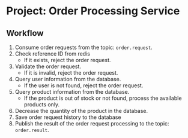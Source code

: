 # Project: Order Processing Service

## Workflow
1. Consume order requests from the topic: `order.request`.
2. Check reference ID from redis
   - If it exists, reject the order request.
3. Validate the order request.
   - If it is invalid, reject the order request.
4. Query user information from the database.
   - If the user is not found, reject the order request.
5. Query product information from the database.
   - If the product is out of stock or not found, process the available products only.
6. Decrease the quantity of the product in the database.
7. Save order request history to the database
8. Publish the result of the order request processing to the topic: `order.result`.